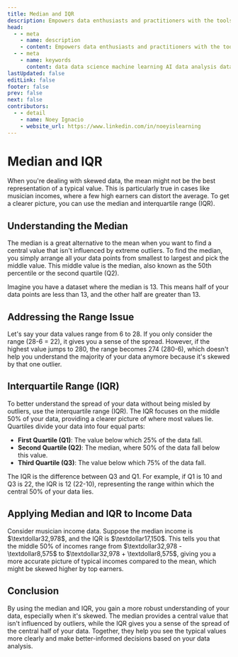 ```yaml
---
title: Median and IQR
description: Empowers data enthusiasts and practitioners with the tools and knowledge to unlock the potential of data.
head:
  - - meta
    - name: description
    - content: Empowers data enthusiasts and practitioners with the tools and knowledge to unlock the potential of data.
  - - meta
    - name: keywords
      content: data data science machine learning AI data analysis data-driven data enthusiasts data practitioners
lastUpdated: false
editLink: false
footer: false
prev: false
next: false
contributors:
  - - detail
    - name: Noey Ignacio
    - website_url: https://www.linkedin.com/in/noeyislearning
---
```


# Median and IQR

When you're dealing with skewed data, the mean might not be the best representation of a typical value. This is particularly true in cases like musician incomes, where a few high earners can distort the average. To get a clearer picture, you can use the median and interquartile range (IQR).

## Understanding the Median

The median is a great alternative to the mean when you want to find a central value that isn't influenced by extreme outliers. To find the median, you simply arrange all your data points from smallest to largest and pick the middle value. This middle value is the median, also known as the 50th percentile or the second quartile (Q2).

Imagine you have a dataset where the median is 13. This means half of your data points are less than 13, and the other half are greater than 13.

## Addressing the Range Issue

Let's say your data values range from 6 to 28. If you only consider the range (28-6 = 22), it gives you a sense of the spread. However, if the highest value jumps to 280, the range becomes 274 (280-6), which doesn't help you understand the majority of your data anymore because it's skewed by that one outlier.

## Interquartile Range (IQR)

To better understand the spread of your data without being misled by outliers, use the interquartile range (IQR). The IQR focuses on the middle 50% of your data, providing a clearer picture of where most values lie. Quartiles divide your data into four equal parts:

- **First Quartile (Q1)**: The value below which 25% of the data fall.
- **Second Quartile (Q2)**: The median, where 50% of the data fall below this value.
- **Third Quartile (Q3)**: The value below which 75% of the data fall.

The IQR is the difference between Q3 and Q1. For example, if Q1 is 10 and Q3 is 22, the IQR is 12 (22-10), representing the range within which the central 50% of your data lies.

## Applying Median and IQR to Income Data

Consider musician income data. Suppose the median income is $\textdollar32,978$, and the IQR is $\textdollar17,150$. This tells you that the middle 50% of incomes range from $\textdollar32,978 - \textdollar8,575$ to $\textdollar32,978 + \textdollar8,575$, giving you a more accurate picture of typical incomes compared to the mean, which might be skewed higher by top earners.

## Conclusion

By using the median and IQR, you gain a more robust understanding of your data, especially when it's skewed. The median provides a central value that isn't influenced by outliers, while the IQR gives you a sense of the spread of the central half of your data. Together, they help you see the typical values more clearly and make better-informed decisions based on your data analysis.
